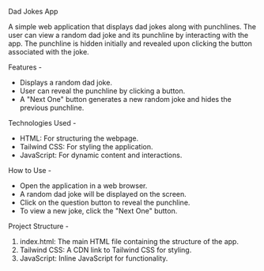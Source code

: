 Dad Jokes App

A simple web application that displays dad jokes along with punchlines. The user can view a random dad joke and its punchline by interacting with the app. The punchline is hidden initially and revealed upon clicking the button associated with the joke.

Features - 
- Displays a random dad joke.
- User can reveal the punchline by clicking a button.
- A "Next One" button generates a new random joke and hides the previous punchline.

Technologies Used -
- HTML: For structuring the webpage.
- Tailwind CSS: For styling the application.
- JavaScript: For dynamic content and interactions.

How to Use -
- Open the application in a web browser.
- A random dad joke will be displayed on the screen.
- Click on the question button to reveal the punchline.
- To view a new joke, click the "Next One" button.

Project Structure -
1. index.html: The main HTML file containing the structure of the app.
2. Tailwind CSS: A CDN link to Tailwind CSS for styling.
3. JavaScript: Inline JavaScript for functionality.
